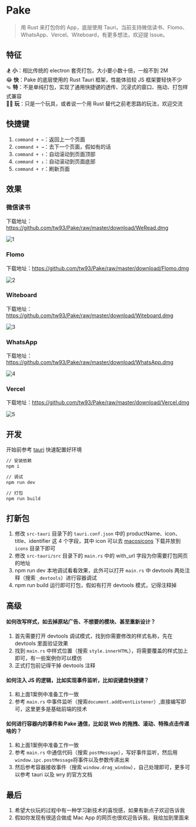 # Pake

> 用 Rust 来打包你的 App，底层使用 Tauri，当前支持微信读书、Flomo、WhatsApp、Vercel、Witeboard，有更多想法，欢迎提 Issue。

## 特征

🏂 **小**：相比传统的 electron 套壳打包，大小要小数十倍，一般不到 2M  
😂 **快**：Pake 的底层使用的 Rust Tauri 框架，性能体验较 JS 框架要轻快不少  
🩴 **特**：不是单纯打包，实现了通用快捷键的透传、沉浸式的窗口、拖动、打包样式兼容  
🤱🏻 **玩**：只是一个玩具，或者说一个用 Rust 替代之前老思路的玩法，欢迎交流  

## 快捷键

1. `command + ←`：返回上一个页面
2. `command + →`：去下一个页面，假如有的话
3. `command + ↑`：自动滚动到页面顶部
4. `command + ↓`：自动滚动到页面底部
5. `command + r`：刷新页面

## 效果

### 微信读书

下载地址：<https://github.com/tw93/Pake/raw/master/download/WeRead.dmg>

![1](https://cdn.fliggy.com/upic/ffUmdj.png)

### Flomo

下载地址：<https://github.com/tw93/Pake/raw/master/download/Flomo.dmg>

![2](https://cdn.fliggy.com/upic/B49SAc.png)

### Witeboard

下载地址：<https://github.com/tw93/Pake/raw/master/download/Witeboard.dmg>

![3](https://cdn.fliggy.com/upic/o5QY4c.png)

### WhatsApp

下载地址：<https://github.com/tw93/Pake/raw/master/download/WhatsApp.dmg>

![4](https://cdn.fliggy.com/upic/upAJMb.png)

### Vercel

下载地址：<https://github.com/tw93/Pake/raw/master/download/Vercel.dmg>

![5](https://cdn.fliggy.com/upic/CPVRnY.png)

## 开发

开始前参考 [tauri](https://tauri.app/v1/guides/getting-started/prerequisites#setting-up-macos) 快速配置好环境

```sh
// 安装依赖
npm i

// 调试
npm run dev

// 打包
npm run build
```

## 打新包

1. 修改 `src-tauri` 目录下的 `tauri.conf.json` 中的 productName、icon、title、identifier 这 4 个字段，其中 icon 可以去 [macosicons](https://macosicons.com/#/) 下载并放到 `icons` 目录下即可
2. 修改 `src-tauri/src` 目录下的 `main.rs` 中的 with_url 字段为你需要打包网页的地址
3. npm run dev 本地调试看看效果，此外可以打开 `main.rs` 中 devtools 两处注释（搜索 `_devtools`）进行容器调试
4. npm run build 运行即可打包，假如有打开 devtools 模式，记得注释掉

## 高级

#### 如何改写样式，如去掉原站广告、不想要的模块、甚至重新设计？

1. 首先需要打开 devtools 调试模式，找到你需要修改的样式名称，先在 devtools 里面验证效果
2. 找到 `main.rs` 中样式位置（搜索 `style.innerHTML`），将需要覆盖的样式加上即可，有一些案例你可以模仿
3. 正式打包前记得干掉 devtools 注释

#### 如何注入 JS 的逻辑，比如实现事件监听，比如说键盘快捷键？

1. 和上面1案例中准备工作一致
2. 参考 `main.rs` 中事件监听（搜索`document.addEventListener`）,直接编写即可，这里更多是基础前端的技术

#### 如何进行容器内的事件和 Pake 通信，比如说 Web 的拖拽、滚动、特殊点击传递啥的？

1. 和上面1案例中准备工作一致
2. 参考 `main.rs` 中通信代码（搜索 `postMessage`），写好事件监听，然后用 `window.ipc.postMessage`将事件以及参数传递出来
3. 然后参考容器接收事件（搜索 `window.drag_window`），自己处理即可，更多可以参考 tauri 以及 wry 的官方文档

## 最后

1. 希望大伙玩的过程中有一种学习新技术的喜悦感，如果有新点子欢迎告诉我
2. 假如你发现有很适合做成 Mac App 的网页也很欢迎告诉我，我给加到里面来
